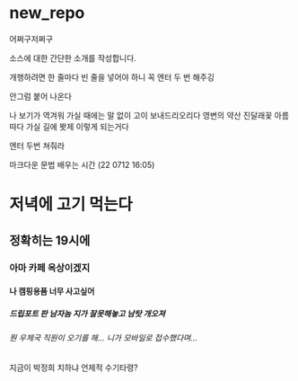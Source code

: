 # new_repo
어쩌구저쩌구

소스에 대한 간단한 소개를 작성합니다.

개행하려면 한 줄마다 빈 줄을 넣어야 하니 꼭 엔터 두 번 해주깅

안그럼 붙어 나온다

나 보기가 역겨워 가실 때에는
말 없이 고이 보내드리오리다
영변의 약산 진달래꽃
아름따다 가실 길에 봣제 이렇게 되는거다

엔터 두번 쳐줘라

마크다운 문법 배우는 시간 (22 0712 16:05)

# 저녁에 고기 먹는다
## 정확히는 19시에
### 아마 카페 옥상이겠지
#### 나 캠핑용품 너무 사고싶어
##### 드립포트 판 남자놈 지가 잘못해놓고 남탓 개오져
###### 뭔 우체국 직원이 오기를 해... 니가 모바일로 접수했다며... 
지금이 박정희 치하냐 
언제적 수기타령?
